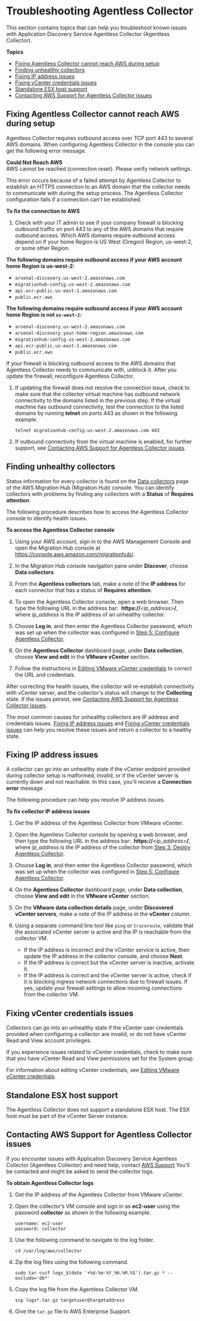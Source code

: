 # Troubleshooting Agentless Collector<a name="agentless-collector-troubleshooting"></a>

This section contains topics that can help you troubleshoot known issues with Application Discovery Service Agentless Collector \(Agentless Collector\)\.

**Topics**
+ [Fixing Agentless Collector cannot reach AWS during setup](#agentless-collector-fix-connector-cannot-reach-aws)
+ [Finding unhealthy collectors](#agentless-collector-fixing-unhealthy-connectors)
+ [Fixing IP address issues](#agentless-collector-vcenter-ip-issues)
+ [Fixing vCenter credentials issues](#agentless-collector-vcenter-credentials-issues)
+ [Standalone ESX host support](#agentless-collector-standalone-esx-host)
+ [Contacting AWS Support for Agentless Collector issues](#agentless-collector-support)

## Fixing Agentless Collector cannot reach AWS during setup<a name="agentless-collector-fix-connector-cannot-reach-aws"></a>

Agentless Collector requires outbound access over TCP port 443 to several AWS domains\. When configuring Agentless Collector in the console you can get the following error message\.

**Could Not Reach AWS**  
AWS cannot be reached \(connection reset\)\. Please verify network settings\.

This error occurs because of a failed attempt by Agentless Collector to establish an HTTPS connection to an AWS domain that the collector needs to communicate with during the setup process\. The Agentless Collector configuration fails if a connection can't be established\. 

**To fix the connection to AWS**

1. Check with your IT admin to see if your company firewall is blocking outbound traffic on port 443 to any of the AWS domains that require outbound access\. Which AWS domains require outbound access depend on if your home Region is US West \(Oregon\) Region, us\-west\-2, or some other Region\.

**The following domains require outbound access if your AWS account home Region is us\-west\-2:**
   + `arsenal-discovery.us-west-2.amazonaws.com`
   + `migrationhub-config.us-west-2.amazonaws.com`
   + `api.ecr-public.us-east-1.amazonaws.com`
   + `public.ecr.aws`

**The following domains require outbound access if your AWS account home Region is not `us-west-2`:**
   + `arsenal-discovery.us-west-2.amazonaws.com`
   + `arsenal-discovery.your-home-region.amazonaws.com`
   + `migrationhub-config.us-west-2.amazonaws.com`
   + `api.ecr-public.us-east-1.amazonaws.com`
   + `public.ecr.aws`

   If your firewall is blocking outbound access to the AWS domains that Agentless Collector needs to communicate with, unblock it\. After you update the firewall, reconfigure Agentless Collector\.

1. If updating the firewall does not resolve the connection issue, check to make sure that the collector virtual machine has outbound network connectivity to the domains listed in the previous step\. If the virtual machine has outbound connectivity, test the connection to the listed domains by running **telnet** on ports 443 as shown in the following example\.

   ```
   telnet migrationhub-config.us-west-2.amazonaws.com 443
   ```

1. If outbound connectivity from the virtual machine is enabled, for further support, see [Contacting AWS Support for Agentless Collector issues](#agentless-collector-support)\.

## Finding unhealthy collectors<a name="agentless-collector-fixing-unhealthy-connectors"></a>

Status information for every collector is found on the [Data collectors](https://console.aws.amazon.com/migrationhub/discover/datacollectors?type=connector) page of the AWS Migration Hub \(Migration Hub\) console\. You can identify collectors with problems by finding any collectors with a **Status** of **Requires attention**\. 

The following procedure describes how to access the Agentless Collector console to identify health issues\.

**To access the Agentless Collector console**

1. Using your AWS account, sign in to the AWS Management Console and open the Migration Hub console at [https://console\.aws\.amazon\.com/migrationhub/](https://console.aws.amazon.com/migrationhub/)\.

1. In the Migration Hub console navigation pane under **Discover**, choose **Data collectors**\.

1. From the **Agentless collectors** tab, make a note of the **IP address** for each connector that has a status of **Requires attention**\.

1. To open the Agentless Collector console, open a web browser\. Then type the following URL in the address bar:  **https://***<ip\_address>***/**, where *ip\_address* is the IP address of an unhealthy collector\.

1. Choose **Log in**, and then enter the Agentless Collector password, which was set up when the collector was configured in [Step 5: Configure Agentless Collector](agentless-collector-gs-configure.md)\.

1. On the **Agentless Collector** dashboard page, under **Data collection**, choose **View and edit** in the **VMware vCenter** section\.

1. Follow the instructions in [Editing VMware vCenter credentials](agentless-collector-vcenter-edit.md) to correct the URL and credentials\.

After correcting the health issues, the collector will re\-establish connectivity with vCenter server, and the collector's status will change to the **Collecting** state\. If the issues persist, see [Contacting AWS Support for Agentless Collector issues](#agentless-collector-support)\.

The most common causes for unhealthy collectors are IP address and credentials issues\. [Fixing IP address issues](#agentless-collector-vcenter-ip-issues) and [Fixing vCenter credentials issues](#agentless-collector-vcenter-credentials-issues) can help you resolve these issues and return a collector to a healthy state\.

## Fixing IP address issues<a name="agentless-collector-vcenter-ip-issues"></a>

A collector can go into an unhealthy state if the vCenter endpoint provided during collector setup is malformed, invalid, or if the vCenter server is currently down and not reachable\. In this case, you'll receive a **Connection error** message \. 

The following procedure can help you resolve IP address issues\.

**To fix collector IP address issues**

1. Get the IP address of the Agentless Collector from VMware vCenter\.

1. Open the Agentless Collector console by opening a web browser, and then type the following URL in the address bar:  **https://***<ip\_address>***/**, where *ip\_address* is the IP address of the collector from [Step 3: Deploy Agentless Collector](agentless-collector-gs-deploy.md)\.

1. Choose **Log in**, and then enter the Agentless Collector password, which was set up when the collector was configured in [Step 5: Configure Agentless Collector](agentless-collector-gs-configure.md)\.

1. On the **Agentless Collector** dashboard page, under **Data collection**, choose **View and edit** in the **VMware vCenter** section\.

1. On the **VMware data collection details** page, under **Discovered vCenter servers**, make a note of the IP address in the **vCenter** column\.

1. Using a separate command line tool like `ping` or `traceroute`, validate that the associated vCenter server is active and the IP is reachable from the collector VM\.
   + If the IP address is incorrect and the vCenter service is active, then update the IP address in the collector console, and choose **Next**\.
   + If the IP address is correct but the vCenter server is inactive, activate it\.
   + If the IP address is correct and the vCenter server is active, check if it is blocking ingress network connections due to firewall issues\. If yes, update your firewall settings to allow incoming connections from the collector VM\.

## Fixing vCenter credentials issues<a name="agentless-collector-vcenter-credentials-issues"></a>

Collectors can go into an unhealthy state if the vCenter user credentials provided when configuring a collector are invalid, or do not have vCenter Read and View account privileges\.

If you experience issues related to vCenter credentials, check to make sure that you have vCenter Read and View permissions set for the System group\. 

For information about editing vCenter credentials, see [Editing VMware vCenter credentials](agentless-collector-vcenter-edit.md)\. 

## Standalone ESX host support<a name="agentless-collector-standalone-esx-host"></a>

The Agentless Collector does not support a standalone ESX host\. The ESX host must be part of the vCenter Server instance\.

## Contacting AWS Support for Agentless Collector issues<a name="agentless-collector-support"></a>

If you encounter issues with Application Discovery Service Agentless Collector \(Agentless Collector\) and need help, contact [AWS Support](http://aws.amazon.com/contact-us/) You'll be contacted and might be asked to send the collector logs\. 

**To obtain Agentless Collector logs**

1. Get the IP address of the Agentless Collector from VMware vCenter\.

1. Open the collector’s VM console and sign in as **ec2\-user** using the password **collector** as shown in the following example\.

   ```
   username: ec2-user
   password: collector
   ```

1. Use the following command to navigate to the log folder\. 

   ```
   cd /var/log/aws/collector
   ```

1. Zip the log files using the following command\.

   ```
   sudo tar cvzf logs_$(date '+%d-%m-%Y_%H.%M.%S').tar.gz * --exclude='db*'
   ```

1. Copy the log file from the Agentless Collector VM\.

   ```
   scp logs*.tar.gz targetuser@targetaddress
   ```

1. Give the `tar.gz` file to AWS Enterprise Support\.